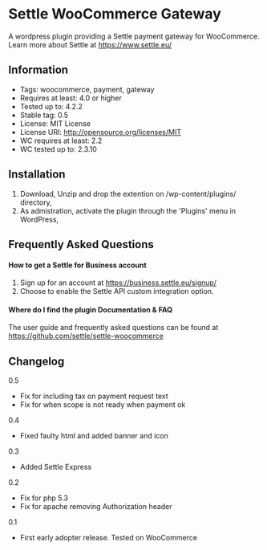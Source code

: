 Settle WooCommerce Gateway
========================== 
A wordpress plugin providing a Settle payment gateway for WooCommerce. Learn more about Settle at https://www.settle.eu/

Information
-----------
- Tags: woocommerce, payment, gateway
- Requires at least: 4.0 or higher
- Tested up to: 4.2.2
- Stable tag: 0.5
- License: MIT License
- License URI: http://opensource.org/licenses/MIT
- WC requires at least: 2.2
- WC tested up to: 2.3.10

Installation
------------
1. Download, Unzip and drop the extention on /wp-content/plugins/ directory,
2. As admistration, activate the plugin through the 'Plugins' menu in WordPress,


Frequently Asked Questions
--------------------------

#### How to get a Settle for Business account

1. Sign up for an account at https://business.settle.eu/signup/
2. Choose to enable the Settle API custom integration option.


#### Where do I find the plugin Documentation & FAQ

The user guide and frequently asked questions can be found at https://github.com/settle/settle-woocommerce


Changelog
---------

0.5
* Fix for including tax on payment request text
* Fix for when scope is not ready when payment ok

0.4
* Fixed faulty html and added banner and icon

0.3
* Added Settle Express

0.2
* Fix for php 5.3
* Fix for apache removing Authorization header

0.1
* First early adopter release. Tested on WooCommerce


